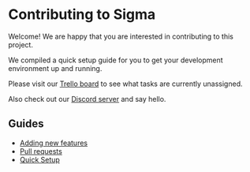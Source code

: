 # Contributing to Sigma

Welcome! We are happy that you are interested in contributing to this project.

We compiled a quick setup guide for you to get your development environment up and running.

Please visit our [Trello board](https://trello.com/b/WJ1wE1mp/sigma-development) to see what tasks are currently unassigned.

Also check out our [Discord server](https://discordapp.com/invite/Ze9EfTd) and say hello.

## Guides

* [Adding new features](docs/contributing/adding_features.md)
* [Pull requests](docs/contributing/pull_requests.md)
* [Quick Setup](docs/contributing/setup.md)